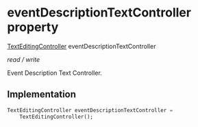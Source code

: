 


# eventDescriptionTextController property







[TextEditingController](https://api.flutter.dev/flutter/widgets/TextEditingController-class.html) eventDescriptionTextController
  
_<span class="feature">read / write</span>_



<p>Event Description Text Controller.</p>



## Implementation

```dart
TextEditingController eventDescriptionTextController =
    TextEditingController();
```







